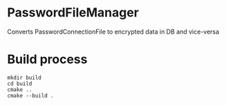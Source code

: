 # PasswordFileManager
Converts PasswordConnectionFile to encrypted data in DB and vice-versa

# Build process
```
mkdir build
cd build
cmake ..
cmake --build .
```